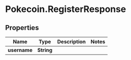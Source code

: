 # Pokecoin.RegisterResponse

## Properties

Name | Type | Description | Notes
------------ | ------------- | ------------- | -------------
**username** | **String** |  | 


